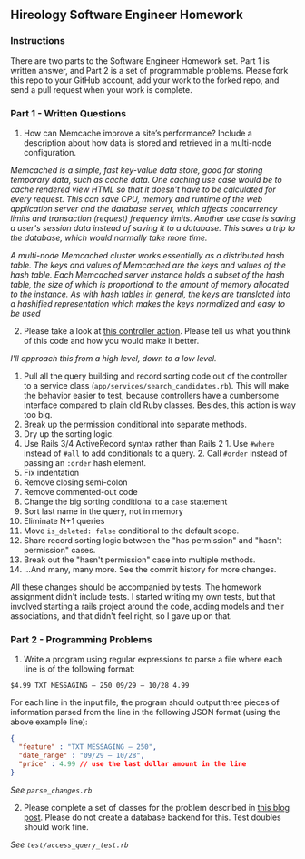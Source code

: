 ## Hireology Software Engineer Homework

### Instructions

There are two parts to the Software Engineer Homework set. Part 1 is written
answer, and Part 2 is a set of programmable problems. Please fork this repo to
your GitHub account, add your work to the forked repo, and send a pull request
when your work is complete.

### Part 1 - Written Questions

1. How can Memcache improve a site’s performance?
  Include a description about how data is stored and
  retrieved in a multi-node configuration.

  *Memcached is a simple, fast key-value data store, good
  for storing temporary data, such as cache data. One
  caching use case would be to cache rendered view HTML
  so that it doesn't have to be calculated for every
  request. This can save CPU, memory and runtime
  of the web application server and the database
  server, which affects concurrency limits and
  transaction (request) frequency limits. Another use
  case is saving a user's session data instead of saving
  it to a database. This saves a trip to the database,
  which would normally take more time.*

  *A multi-node Memcached cluster works essentially as a
  distributed hash table. The keys and values of Memcached
  are the keys and values of the hash table. Each
  Memcached server instance holds a subset of the hash
  table, the size of which is proportional to the amount
  of memory allocated to the instance. As with hash tables
  in general, the keys are translated into a hashified
  representation which makes the keys normalized and easy
  to be used*

2. Please take a look at
  [this controller action](https://github.com/Hireology/homework/blob/master/some_controller.rb).
  Please tell us what you think of this code and how you
  would make it better.

  *I'll approach this from a high level, down to a low level.*

  1. Pull all the query building and record sorting code out of the
     controller to a service class (`app/services/search_candidates.rb`).
     This will make the behavior easier to test, because controllers
     have a cumbersome interface compared to plain old Ruby classes.
     Besides, this action is way too big.
  1. Break up the permission conditional into separate methods.
  1. Dry up the sorting logic.
  1. Use Rails 3/4 ActiveRecord syntax rather than Rails 2
    1. Use `#where` instead of `#all` to add conditionals to a query.
    2. Call `#order` instead of passing an `:order` hash element.
  1. Fix indentation
  1. Remove closing semi-colon
  1. Remove commented-out code
  1. Change the big sorting conditional to a `case` statement
  1. Sort last name in the query, not in memory
  1. Eliminate N+1 queries
  1. Move `is_deleted: false` conditional to the default scope.
  1. Share record sorting logic between the "has permission" and
     "hasn't permission" cases.
  1. Break out the "hasn't permission" case into multiple methods.
  1. ...And many, many more. See the commit history for more changes.

  All these changes should be accompanied by tests. The homework assignment
  didn't include tests. I started writing my own tests, but that involved
  starting a rails project around the code, adding models and their
  associations, and that didn't feel right, so I gave up on that.

### Part 2 - Programming Problems

1. Write a program using regular expressions to parse a file where each line is
  of the following format:

  `$4.99 TXT MESSAGING – 250 09/29 – 10/28 4.99`

  For each line in the input file, the program should output three pieces of information parsed from the line in the following JSON format (using the above example line):

  ```json
  {
    "feature" : "TXT MESSAGING – 250",
    "date_range" : "09/29 – 10/28",
    "price" : 4.99 // use the last dollar amount in the line
  }
  ```

  *See `parse_changes.rb`*

2. Please complete a set of classes for the problem described in
  [this blog post](http://www.adomokos.com/2012/10/the-organizations-users-roles-kata.html).
  Please do not create a database backend for this. Test doubles should work fine.

  *See `test/access_query_test.rb`*
